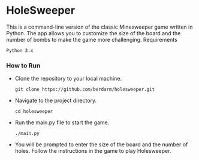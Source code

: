 # HoleSweeper

This is a command-line version of the classic Minesweeper game written in Python.
The app allows you to customize the size of the board and the number of bombs to make the game more challenging.
Requirements

    Python 3.x

### How to Run

* Clone the repository to your local machine.
   ```commandline
   git clone https://github.com/berdarm/holesweeper.git
   ```
* Navigate to the project directory.
    ```commandline
    cd holesweeper
    ```
* Run the main.py file to start the game.
    ```commandline
    ./main.py
    ```


* You will be prompted to enter the size of the board and the number of holes. Follow the instructions in the game to
  play Holesweeper.